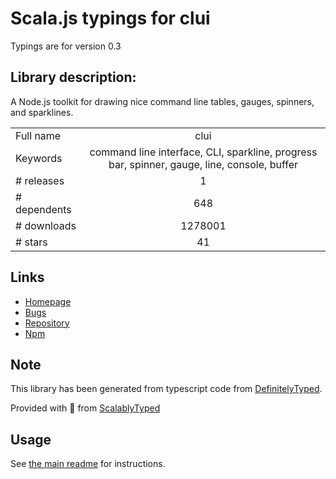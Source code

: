 
# Scala.js typings for clui

Typings are for version 0.3

## Library description:
A Node.js toolkit for drawing nice command line tables, gauges, spinners, and sparklines.

|                    |                 |
| ------------------ | :-------------: |
| Full name          | clui |
| Keywords           | command line interface, CLI, sparkline, progress bar, spinner, gauge, line, console, buffer |
| # releases         | 1 |
| # dependents       | 648 |
| # downloads        | 1278001 |
| # stars            | 41 |

## Links
- [Homepage](https://github.com/nathanpeck/clui#readme)
- [Bugs](https://github.com/nathanpeck/clui/issues)
- [Repository](https://github.com/nathanpeck/clui)
- [Npm](https://www.npmjs.com/package/clui)
    


## Note
This library has been generated from typescript code from [DefinitelyTyped](https://definitelytyped.org).

Provided with :purple_heart: from [ScalablyTyped](https://github.com/oyvindberg/ScalablyTyped)

## Usage
See [the main readme](../../readme.md) for instructions.


